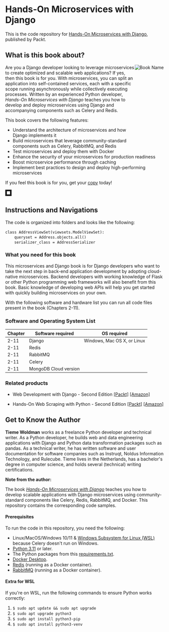 # Hands-On Microservices with Django

This is the code repository for [Hands-On Microservices with Django](https://www.packtpub.com/product/hands-on-microservices-with-django/9781835468524), published by Packt.

## What is this book about?
<a href="https://www.packtpub.com/product/hands-on-microservices-with-django/9781835468524"><img src="https://content.packt.com/B22012/cover_image_small.jpg" alt="Book Name" height="256px" align="right"></a>
Are you a Django developer looking to leverage microservices to create optimized and scalable web applications? If yes, then this book is for you. With microservices, you can split an application into self-contained services, each with a specific scope running asynchronously while collectively executing processes. Written by an experienced Python developer, *Hands-On Microservices with Django* teaches you how to develop and deploy microservices using Django and accompanying components such as Celery and Redis.

This book covers the following features:
* Understand the architecture of microservices and how Django implements it
* Build microservices that leverage community-standard components such as Celery, RabbitMQ, and Redis
* Test microservices and deploy them with Docker
* Enhance the security of your microservices for production readiness
* Boost microservice performance through caching
* Implement best practices to design and deploy high-performing microservices

If you feel this book is for you, get your [copy](https://www.amazon.com/Hands-Microservices-Django-cloud-native-applications-ebook/dp/B0CW1JN916/ref=sr_1_3?crid=K4LJ2H6WTXYO&dib=eyJ2IjoiMSJ9.TpLeLks_HmBHFmPdbtNnUdzLF-UXtCVUODw0HBAYLHo8qVb9XA_mZLak4UWtsM5mpBoUlOSCeQKFPyoj5wvA_i2qLeu9nhafvczf3PhCUDo.QeyEr3c8ab_jq3bdwn3dD8gMziMlbt4c_ZQ2uOwCYKg&dib_tag=se&keywords=Hands-On+Microservices+with+Django&qid=1711916487&s=books&sprefix=hands-on+microservices+with+django%2Cstripbooks%2C247&sr=1-3) today!

<a href="https://www.packtpub.com/?utm_source=github&utm_medium=banner&utm_campaign=GitHubBanner"><img src="https://raw.githubusercontent.com/PacktPublishing/GitHub/master/GitHub.png" 
alt="https://www.packtpub.com/" border="5" /></a>


## Instructions and Navigations
The code is organized into folders and looks like the following:
```
class AddressViewSet(viewsets.ModelViewSet):
    queryset = Address.objects.all()
    serializer_class = AddressSerializer
```

### What you need for this book
This microservices and Django book is for Django developers who want to take the next step in back-end application development by adopting cloud-native microservices. Backend developers with working knowledge of Flask or other Python programming web frameworks will also benefit from this book. Basic knowledge of developing web APIs will help you get started with quickly building microservices on your own.

With the following software and hardware list you can run all code files present in the book (Chapters 2-11).

### Software and Operating System List

| Chapter  | Software required                   | OS required                        |
| -------- | ------------------------------------| -----------------------------------|
| 2-11        | Django                     | Windows, Mac OS X, or Linux |
| 2-11        | Redis            |  |
| 2-11        | RabbitMQ            |  |
| 2-11        | Celery            |  |
| 2-11        | MongoDB Cloud version            |  |

### Related products <Other books you may enjoy>
* Web Development with Django - Second Edition [[Packt]](https://www.packtpub.com/product/web-development-with-django-second-edition/9781803230603) [[Amazon]](https://www.amazon.com/Web-Development-Django-definitive-applications/dp/1803230606)

* Hands-On Web Scraping with Python - Second Edition [[Packt]](https://www.packtpub.com/product/hands-on-web-scraping-with-python-second-edition/9781837636211) [[Amazon]](https://www.amazon.com/Hands-Web-Scraping-Python-Second/dp/1837636214)

## Get to Know the Author
**Tieme Woldman** works as a freelance Python developer and technical writer. As a Python developer, he builds web and data engineering applications with Django and Python data transformation packages such as pandas. As a technical writer, he has written software and user documentation for software companies such as Instruqt, Noldus Information Technology, and Rulecube. Tieme lives in the Netherlands, has a bachelor's degree in computer science, and holds several (technical) writing certifications.

**Note from the author:**

The book [*Hands-On Microservices with Django*](https://www.packtpub.com/product/hands-on-microservices-with-django/9781835468524) teaches you how to develop scalable applications with Django microservices using community-standard components like Celery, Redis, RabbitMQ, and Docker. This repository contains the corresponding code samples.

#### Prerequisites
To run the code in this repository, you need the following:
- Linux/MacOS/Windows 10/11 & [Windows Subsystem for Linux (WSL)](https://learn.microsoft.com/en-us/windows/wsl/install) because Celery doesn't run on Windows.
- [Python 3.11](https://www.python.org/downloads/) or later.
- The Python packages from this [requirements.txt](https://github.com/PacktPublishing/Hands-on-Microservices-with-Django/blob/main/ch8/subscription_celery/requirements.txt).
- [Docker Desktop](https://www.docker.com/products/docker-desktop/).
- [Redis](https://redis.io/docs/install/install-stack/docker/) (running as a Docker container).
- [RabbitMQ](https://www.rabbitmq.com/docs/download) (running as a Docker container).

#### Extra for WSL
If you're on WSL, run the following commands to ensure Python works correctly:  
1. `$ sudo apt update && sudo apt upgrade`  
1. `$ sudo apt upgrade python3`  
1. `$ sudo apt install python3-pip`  
1. `$ sudo apt install python3-venv`
